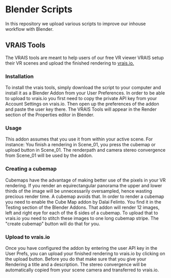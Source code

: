 # Blender Scripts
In this repository we upload various scripts to improve our inhouse workflow with Blender.

## VRAIS Tools
The VRAIS tools are meant to help users of our free VR viewer VRAIS setup their VR scenes and upload the finished rendering to [vrais.io.](http://www.vrais.io)
### Installation
To install the vrais tools, simply download the script to your computer and install it as a Blender Addon from your User Preferences. 
In order to be able to upload to vrais.io you first need to copy the private API key from your Account Settings on vrais.io. Then open up the preferences of the addon and paste the user key there.
The VRAIS Tools will appear in the Render section of the Properties editor in Blender.
### Usage
This addon assumes that you use it from within your active scene. For instance: You finish a rendering in Scene_01, you press the cubemap or upload button in Scene_01. The renderpath and camera stereo convergence from Scene_01 will be used by the addon.
### Creating a cubemap
Cubemaps have the advantage of making better use of the pixels in your VR rendering. If you render an equirectangular panorama the upper and lower thirds of the image will be
unnecessarily oversampled, hence wasting precious render time. A cubemap avoids that.
In order to render a cubemap you need to enable the Cube Map addon by Dalai Felinto. You find it in the Testing section of the Blender Addons.
That addon will render 12 images, left and right eye for each of the 6 sides of a cubemap. To upload that to vrais.io you need to stitch
these images to one long cubemap stripe. The "create cubemap" button will do that for you. 
### Upload to vrais.io
Once you have configured the addon by entering the user API key in the User Prefs, you can upload your finished rendering to vrais.io by clicking on the upload button.
Before you do that make sure that you give your Rendering a title and a description. The stereo convergence will be automatically copied from your scene camera and transferred to vrais.io.

